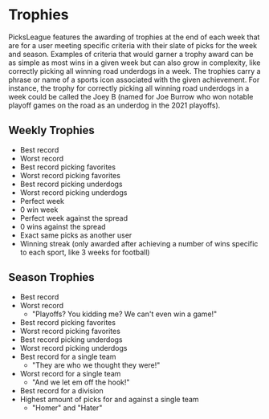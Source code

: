 # Trophies
PicksLeague features the awarding of trophies at the end of each week that are for a user meeting specific criteria with their slate of picks for the week and season. Examples of criteria that would garner a trophy award can be as simple as most wins in a given week but can also grow in complexity, like correctly picking all winning road underdogs in a week. The trophies carry a phrase or name of a sports icon associated with the given achievement. For instance, the trophy for correctly picking all winning road underdogs in a week could be called the Joey B (named for Joe Burrow who won notable playoff games on the road as an underdog in the 2021 playoffs).

## Weekly Trophies
- Best record
- Worst record
- Best record picking favorites
- Worst record picking favorites
- Best record picking underdogs
- Worst record picking underdogs
- Perfect week
- 0 win week
- Perfect week against the spread
- 0 wins against the spread
- Exact same picks as another user
- Winning streak (only awarded after achieving a number of wins specific to each sport, like 3 weeks for football)

## Season Trophies
- Best record
- Worst record
  - "Playoffs? You kidding me? We can't even win a game!"
- Best record picking favorites
- Worst record picking favorites
- Best record picking underdogs
- Worst record picking underdogs
- Best record for a single team
  - "They are who we thought they were!"
- Worst record for a single team
  - "And we let em off the hook!"
- Best record for a division
- Highest amount of picks for and against a single team
  - "Homer" and "Hater"
